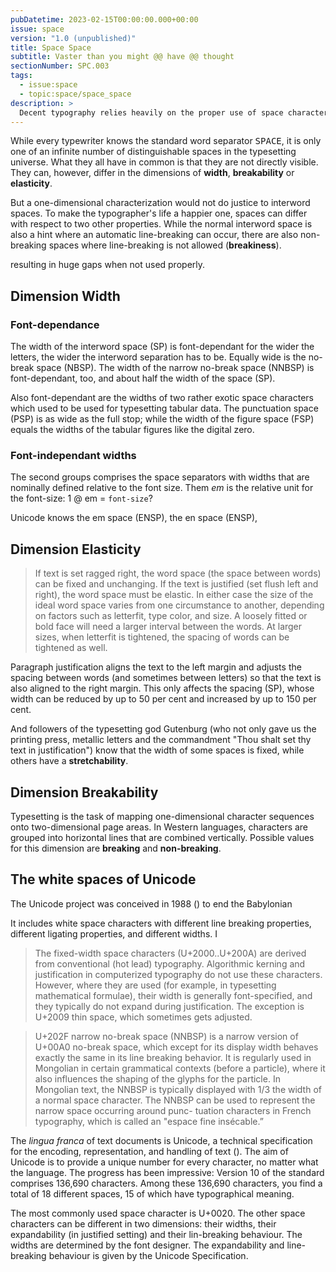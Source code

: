 ```yaml
---
pubDatetime: 2023-02-15T00:00:00.000+00:00
issue: space
version: "1.0 (unpublished)"
title: Space Space
subtitle: Vaster than you might @@ have @@ thought
sectionNumber: SPC.003
tags:
  - issue:space
  - topic:space/space_space
description: >
  Decent typography relies heavily on the proper use of space characters. Neverthess, many type designers simply don't care (or know) to implement the 15 different shades of space. Even worse: The Unicode Consortium and Adobe treat typographic properties of spaces quite differently.
---
```


While every typewriter knows the standard word separator <kbd>SPACE</kbd>, it is only one of an infinite number of distinguishable spaces in the typesetting universe. What they all have in common is that they are not directly visible. They can, however, differ in the dimensions of **width**, **breakability** or **elasticity**.

But a one-dimensional characterization would not do justice to interword spaces. To make the typographer's life a happier one, spaces can differ with respect to two other properties. While the normal interword space is also a hint where an automatic line-breaking can occur, there are also non-breaking spaces where line-breaking is not allowed (**breakiness**).

resulting in huge gaps when not used properly.

## Dimension Width

### Font-dependance

The width of the interword <span class="unicode_name">space (SP)</span> is font-dependant for the wider the letters, the wider the interword separation has to be. Equally wide is the <span class="unicode_name">no-break space (NBSP)</span>. The width of the <span class="unicode_name">narrow no-break space (NNBSP)</span> is font-dependant, too, and about half the width of the <span class="unicode_name">space (SP)</span>.

Also font-dependant are the widths of two rather exotic space characters which used to be used for typesetting tabular data.
The <span class="unicode_name">punctuation space (PSP)</span> is as wide as the <span class="unicode_name">full stop</span>; while the width of the <span class="unicode_name">figure space (FSP)</span> equals the widths of the tabular figures like the <span class="unicode_name">digital zero</span>.

### Font-independant widths

The second groups comprises the space separators with widths that are nominally defined relative to the font size. Them _em_ is the relative unit for the font-size: 1 @ em = `font-size`?

Unicode knows the <span class="unicode_name">em space (ENSP)</span>, the <span class="unicode_name">en space (ENSP)</span>,

## Dimension Elasticity

> If text is set ragged right, the word space (the space between words) can be fixed and unchanging. If the text is justified (set flush left and right), the word space must be elastic. In either case the size of the ideal word space varies from one circumstance to another, depending on factors such as letterfit, type color, and size. A loosely fitted or bold face will need a larger interval between the words. At larger sizes, when letterfit is tightened, the spacing of words can be tightened as well.

  <footer><bib-ref format="full" cite-key="bringhurst__2008__elements" /></footer>

Paragraph justification aligns the text to the left margin and adjusts the spacing between words (and sometimes between letters) so that the text is also aligned to the right margin. This only affects the <span class="unicode_name">spacing (SP)</span>, whose width can be reduced by up to 50 per cent and increased by up to 150 per cent.

And followers of the typesetting god Gutenburg (who not only gave us the printing press, metallic letters and the commandment "Thou shalt set thy text in justification") know that the width of some spaces is fixed, while others have a **stretchability**.

## Dimension Breakability

Typesetting is the task of mapping one-dimensional character sequences onto two-dimensional page areas. In Western languages, characters are grouped into horizontal lines that are combined vertically. Possible values for this dimension are **breaking** and **non-breaking**.

## The white spaces of Unicode

The Unicode project was conceived in 1988 (<bib-ref key-ref="becker__1988__unicode" />) to end the Babylonian

It includes white space characters with different line breaking properties, different ligating properties, and different widths. I

> The fixed-width space characters (U+2000..U+200A) are derived from conventional (hot lead) typography. Algorithmic kerning and justification in computerized typography do not use these characters. However, where they are used (for example, in typesetting mathematical formulae), their width is generally font-specified, and they typically do not expand during justification. The exception is U+2009 thin space, which sometimes gets adjusted.

  <footer><bib-ref format="full" cite-key="unicodeconsortium__2020__unicode"  location="268f"/></footer>

> U+202F narrow no-break space (NNBSP) is a narrow version of U+00A0 no-break space, which except for its display width behaves exactly the same in its line breaking behavior. It is regularly used in Mongolian in certain grammatical contexts (before a particle), where it also influences the shaping of the glyphs for the particle. In Mongolian text, the NNBSP is typically displayed with 1/3 the width of a normal space character. The NNBSP can be used to represent the narrow space occurring around punc- tuation characters in French typography, which is called an "espace fine insécable.”

  <footer><bib-ref format="full" cite-key="unicodeconsortium__2020__unicode"  location="269"/></footer>

The _lingua franca_ of text documents is Unicode, a technical specification for the encoding, representation, and handling of text (<bib-ref cite-key="unicodeconsortium__2020__unicodea" />). The aim of Unicode is to provide a unique number for every character, no matter what the language. The progress has been impressive: Version 10 of the standard comprises 136,690 characters. Among these 136,690 characters, you find a total of 18 different spaces, 15 of which have typographical meaning.

The most commonly used space character is U+0020. The other space characters can be different in two dimensions: their widths, their expandability (in justified setting) and their lin-breaking behaviour. The widths are determined by the font designer. The expandability and line-breaking behaviour is given by the Unicode Specification.

<WhiteSpaceDB />
